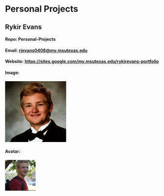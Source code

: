 # Personal Projects
## Rykir Evans

#### Repo: Personal-Projects
#### Email: rjevans0408@my.msutexas.edu
#### Website: https://sites.google.com/my.msutexas.edu/rykirevans-portfolio
#### Image: 
#### <img src="https://github.com/RJAE5/2143-OOP/blob/8000ba8014d84ddebdd58b4a54a5563e91023511/IMG_3253.png" width="200">
#### Avatar: 
#### <img src="https://github.com/RJAE5/2143-OOP/blob/8000ba8014d84ddebdd58b4a54a5563e91023511/IMG_5640.PNG" width="100">


